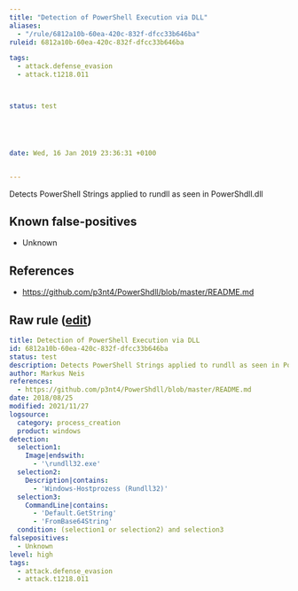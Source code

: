 ```yaml
---
title: "Detection of PowerShell Execution via DLL"
aliases:
  - "/rule/6812a10b-60ea-420c-832f-dfcc33b646ba"
ruleid: 6812a10b-60ea-420c-832f-dfcc33b646ba

tags:
  - attack.defense_evasion
  - attack.t1218.011



status: test





date: Wed, 16 Jan 2019 23:36:31 +0100


---
```


Detects PowerShell Strings applied to rundll as seen in PowerShdll.dll

<!--more-->


## Known false-positives

* Unknown



## References

* https://github.com/p3nt4/PowerShdll/blob/master/README.md


## Raw rule ([edit](https://github.com/SigmaHQ/sigma/edit/master/rules/windows/process_creation/proc_creation_win_powershell_dll_execution.yml))
```yaml
title: Detection of PowerShell Execution via DLL
id: 6812a10b-60ea-420c-832f-dfcc33b646ba
status: test
description: Detects PowerShell Strings applied to rundll as seen in PowerShdll.dll
author: Markus Neis
references:
  - https://github.com/p3nt4/PowerShdll/blob/master/README.md
date: 2018/08/25
modified: 2021/11/27
logsource:
  category: process_creation
  product: windows
detection:
  selection1:
    Image|endswith:
      - '\rundll32.exe'
  selection2:
    Description|contains:
      - 'Windows-Hostprozess (Rundll32)'
  selection3:
    CommandLine|contains:
      - 'Default.GetString'
      - 'FromBase64String'
  condition: (selection1 or selection2) and selection3
falsepositives:
  - Unknown
level: high
tags:
  - attack.defense_evasion
  - attack.t1218.011

```
